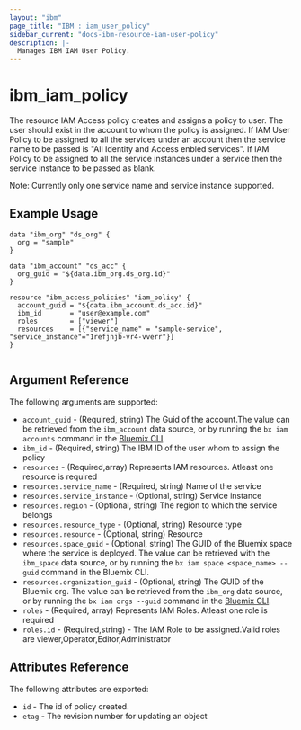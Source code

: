 ```yaml
---
layout: "ibm"
page_title: "IBM : iam_user_policy"
sidebar_current: "docs-ibm-resource-iam-user-policy"
description: |-
  Manages IBM IAM User Policy.
---
```


# ibm\_iam_policy

The resource IAM Access policy creates and assigns a policy to user. The user should exist in the account to whom the 
policy is assigned. If IAM User Policy to be assigned to all the services under an account then the service name to be passed
is "All Identity and Access enbled services". If IAM Policy to be assigned to all the service instances under a service 
then the service instance to be passed as blank. 

Note: Currently only one service name and service instance supported.
 
## Example Usage

```hcl
data "ibm_org" "ds_org" {
  org = "sample"
}

data "ibm_account" "ds_acc" {
  org_guid = "${data.ibm_org.ds_org.id}"
}

resource "ibm_access_policies" "iam_policy" {
  account_guid = "${data.ibm_account.ds_acc.id}"
  ibm_id       = "user@example.com"
  roles        = ["viewer"]
  resources    = [{"service_name" = "sample-service", "service_instance"="1refjnjb-vr4-vverr"}]
}


```

## Argument Reference

The following arguments are supported:

* `account_guid` - (Required, string) The Guid of the account.The value can be retrieved from the `ibm_account` data source, or by running the `bx iam accounts` command in the [Bluemix CLI](https://console.ng.bluemix.net/docs/cli/reference/bluemix_cli/index.html#getting-started).
* `ibm_id` - (Required, string) The IBM ID of the user whom to assign the policy
* `resources` - (Required,array) Represents IAM resources. Atleast one resource is required
* `resources.service_name` - (Required, string) Name of the service
* `resources.service_instance` - (Optional, string) Service instance 
* `resources.region` - (Optional, string) The region to which the service belongs
* `resources.resource_type` - (Optional, string) Resource type
* `resources.resource` - (Optional, string) Resource 
* `resources.space_guid` - (Optional, string) The GUID of the Bluemix space where the service is deployed. The value can be retrieved with the `ibm_space` data source, or by running the `bx iam space <space_name> --guid` command in the Bluemix CLI. 
* `resources.organization_guid` - (Optional, string) The GUID of the Bluemix org. The value can be retrieved from the `ibm_org` data source, or by running the `bx iam orgs --guid` command in the [Bluemix CLI](https://console.ng.bluemix.net/docs/cli/reference/bluemix_cli/index.html#getting-started).
* `roles` - (Required, array) Represents IAM Roles. Atleast one role is required 
* `roles.id` - (Required,string) - The IAM Role to be assigned.Valid roles are viewer,Operator,Editor,Administrator
## Attributes Reference

The following attributes are exported:

* `id` - The id of policy created.
* `etag` - The revision number for updating an object
